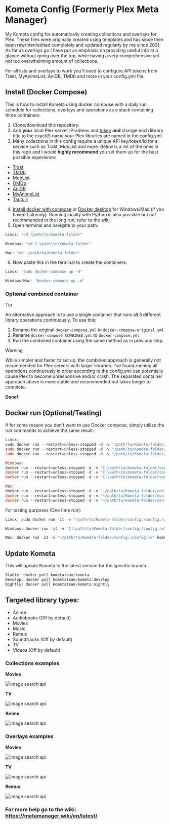 # Kometa Config (Formerly Plex Meta Manager)

My Kometa config for automatically creating collections and overlays for Plex. These files were originally created using templates and has since then been rewritten/edited completely and updated regularly by me since 2021. As far as overlays go I have put an emphasis on providing useful info at a glance without going over the top, while having a very comprehensive yet not too overwhelming amount of collections.

For all lists and overlays to work you'll need to configure API tokens from Trakt, MyAnimeList, AniDB, TMDb and more in your config.yml file.

## Install (Docker Compose)

This is how to install Kometa using docker compose with a daily run schedule for collections, overlays and operations as a stack containing three containers.

1. Clone/download this repository.
2. Add **your** local Plex server IP-adress and [token](https://support.plex.tv/articles/204059436-finding-an-authentication-token-x-plex-token/) **and** change each library title to the exact(!) name your Plex libraries are named in the config.yml.
3. Many collections in this config require a unique API key/token/id for a service such as Trakt, MdbList and more. Below is a list of the ones in this repo and I would **highly recommend** you set them up for the best possible experience:

- [Trakt](https://metamanager.wiki/en/latest/config/trakt/)
- [TMDb](https://metamanager.wiki/en/latest/config/tmdb/)
- [MdbList](https://metamanager.wiki/en/latest/config/mdblist/)
- [OMDb](https://metamanager.wiki/en/latest/config/omdb/)
- [AniDB](https://metamanager.wiki/en/latest/config/anidb/)
- [MyAnimeList](https://metamanager.wiki/en/latest/config/myanimelist/)
- [Tautulli](https://metamanager.wiki/en/latest/config/tautulli/)

4. [Install docker with compose](https://www.theserverside.com/blog/Coffee-Talk-Java-News-Stories-and-Opinions/How-to-install-Docker-and-docker-compose-on-Ubuntu) or [Docker desktop](https://www.docker.com/products/docker-desktop/) for Windows/Mac (if you haven't already). Running locally with Python is also possible but not recommended in the long run, refer to the [wiki](https://metamanager.wiki/en/latest/kometa/install/local/).
5. Open terminal and navigate to your path:

```powershell
Linux: "cd /path/to/Kometa-folder"

Windows: "cd C:\path\to\Kometa-folder"

Mac: "cd ~/path/to/Kometa-folder"
```

6. Now paste this in the terminal to create the containers:

```powershell
Linux: "sudo docker-compose up -d"

Windows/Mac: "docker-compose up -d"
```

### Optional combined container

> [!TIP]
> An alternative approach is to use a single container that runs all 3 different library operations continuously. To use this:
>
> 1. Rename the original `docker-compose.yml` to `docker-compose-original.yml`
> 2. Rename `docker-compose COMBINED.yml` to `docker-compose.yml`
> 3. Run the combined container using the same method as in previous step.

> [!WARNING]
> While simpler and faster to set up, the combined approach is generally not recommended for Plex servers with larger libraries. I've found running all operations continuously in order according to the config.yml can potentially cause Plex to become unresponsive and/or crash. The separated container approach above is more stable and recommended but takes longer to complete.

**Done!**

## Docker run (Optional/Testing)

If for some reason you don't want to use Docker compose, simply utilize the run commands to achieve the same result:

```powershell
Linux:
sudo docker run --restart=unless-stopped -d -v "/path/to/Kometa-folder/config:/config:rw" kometateam/kometa:develop -op --time 06:00
sudo docker run --restart=unless-stopped -d -v "/path/to/Kometa-folder/config:/config:rw" kometateam/kometa:develop -ov --time 06:30
sudo docker run --restart=unless-stopped -d -v "/path/to/Kometa-folder/config:/config:rw" kometateam/kometa:develop -co --time 08:00

Windows:
docker run --restart=unless-stopped -d -v "C:\path\to\Kometa-folder/config:/config:rw" kometateam/kometa:develop -op --time 06:00
docker run --restart=unless-stopped -d -v "C:\path\to\Kometa-folder/config:/config:rw" kometateam/kometa:develop -ov --time 06:30
docker run --restart=unless-stopped -d -v "C:\path\to\Kometa-folder/config:/config:rw" kometateam/kometa:develop -co --time 08:00

Mac:
docker run --restart=unless-stopped -d -v "~/path/to/Kometa-folder/config:/config:rw" kometateam/kometa:develop -op --time 06:00
docker run --restart=unless-stopped -d -v "~/path/to/Kometa-folder/config:/config:rw" kometateam/kometa:develop -ov --time 06:30
docker run --restart=unless-stopped -d -v "~/path/to/Kometa-folder/config:/config:rw" kometateam/kometa:develop -co --time 08:00
```

For testing purposes (One time run):

```powershell
Linux: sudo docker run -it -v "/path/to/Kometa-folder/config:/config:rw" kometateam/kometa --run

Windows: docker run -it -v "C:\path\to\Kometa-folder/config:/config:rw" kometateam/kometa --run

Mac: docker run -it -v "~/path/to/Kometa-folder/config:/config:rw" kometateam/kometa --run
```

## Update Kometa

This will update Kometa to the latest version for the specific branch.

```powershell
Stable: docker pull kometateam/kometa
Develop: docker pull kometateam/kometa:develop
Nightly: docker pull kometateam/kometa:nightly
```

## Targeted library types:

- Anime
- Audiobooks (Off by default)
- Movies
- Music
- Remux
- Soundtracks (Off by default)
- TV
- Videos (Off by default)

### Collections examples

**Movies**

![image search api](https://i.imgur.com/5Ot6ziT.png)

**TV**

![image search api](https://i.imgur.com/4Z28s9A.png)

**Anime**

![image search api](https://i.imgur.com/kTwTjW8.png)

### Overlays examples

**Movies**

![image search api](https://i.imgur.com/cTeNiMb.png)

**TV**

![image search api](https://i.imgur.com/7cUfZ53.png)

**Remux**

![image search api](https://i.imgur.com/lcFOxiG.png)

### For more help go to the wiki: https://metamanager.wiki/en/latest/
